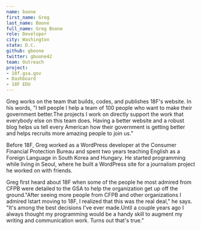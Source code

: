 ```yaml
---
name: boone
first_name: Greg
last_name: Boone
full_name: Greg Boone
role: Developer
city: Washington
state: D.C.
github: gboone
twitter: gboone42
team: Outreach
project:
- 18f.gsa.gov
- Dashboard
- 18F EDU
---
```


Greg works on the team that builds, codes, and publishes 18F's website. In his words, "I tell people I help a team of 100 people who want to make their government better.The projects I work on directly support the work that everybody else on this team does. Having a better website and a robust blog helps us tell every American how their government is getting better and helps recruits more amazing people to join us."

Before 18F, Greg worked as a WordPress developer at the Consumer Financial Protection Bureau and spent two years teaching English as a Foreign Language in South Korea and Hungary. He started programming while living in Seoul, where he built a WordPress site for a journalism project he worked on with friends.

Greg first heard about 18F when some of the people he most admired from CFPB were detailed to the GSA to help the organization get up off the ground."After seeing more people from CFPB and other organizations I admired lstart moving to 18F, I realized that this was the real deal," he says. "It's among the best decisions I've ever made.Until a couple years ago I always thought my programming would be a handy skill to augment my writing and communication work. Turns out that's true."
